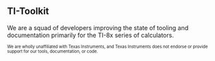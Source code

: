 ## TI-Toolkit
We are a squad of developers improving the state of tooling and documentation primarily for the TI-8x series of calculators.

<sup><sub>We are wholly unaffiliated with Texas Instruments, and Texas Instruments does not endorse or provide support for our tools, documentation, or code.</sub></sup>
